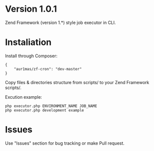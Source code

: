 Version 1.0.1
=============

Zend Framework (version 1.*) style job executor in CLI.

Instaliation
============

Install through Composer:

    {
        "aur1mas/zf-cron": "dev-master"
    }

Copy files & directories structure from scripts/ to your Zend Framework scripts/.
 
Excution example:

    php executor.php ENVIRONMENT_NAME JOB_NAME
    php executor.php development example

Issues
======

Use "Issues" section for bug tracking or make Pull request.